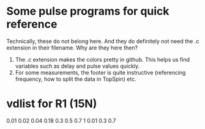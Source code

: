 # Some pulse programs for quick reference

Technically, these do not belong here. And they do definitely not need the .c extension in their filename.
Why are they here then?

1. The .c extension makes the colors pretty in github. This helps us find variables such as delay and pulse values quickly.
2. For some measurements, the footer is quite instructive (referencing frequency, how to split the data in TopSpin) etc.

# vdlist for R1 (15N)

0.01
0.02
0.04
0.18
0.3
0.5
0.7
1
0.01
0.3
0.7
